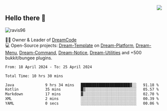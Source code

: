 <img align='right' src="https://github-readme-stats.vercel.app/api?username=Ravis96&show_icons=true">

## Hello there 👋
<p align="left"> <img src="https://komarev.com/ghpvc/?username=ravis96&label=Profile%20views&color=0e75b6&style=flat" alt="ravis96" /> </p>

👨‍💻 Owner & Leader of [DreamCode](https://github.com/DreamPoland) <br>
💻 Open-Source projects: [Dream-Template](https://github.com/DreamPoland/dream-template) on [Dream-Platform](https://github.com/DreamPoland/dream-platform), [Dream-Menu](https://github.com/DreamPoland/dream-menu), [Dream-Command](https://github.com/DreamPoland/dream-command), [Dream-Notice](https://github.com/DreamPoland/dream-notice), [Dream-Utilities](https://github.com/DreamPoland/dream-utilities) and +500 bukkit/bungee plugins.

<!--START_SECTION:waka-->

```txt
From: 18 April 2024 - To: 25 April 2024

Total Time: 10 hrs 30 mins

Java              9 hrs 34 mins   ██████████████████████▓░░   91.18 %
Kotlin            35 mins         █▒░░░░░░░░░░░░░░░░░░░░░░░   05.57 %
Markdown          17 mins         ▓░░░░░░░░░░░░░░░░░░░░░░░░   02.70 %
XML               2 mins          ░░░░░░░░░░░░░░░░░░░░░░░░░   00.39 %
YAML              0 secs          ░░░░░░░░░░░░░░░░░░░░░░░░░   00.06 %
```

<!--END_SECTION:waka-->
